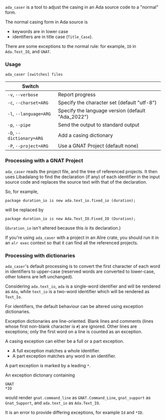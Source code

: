 `ada_caser` is a tool to adjust the casing in an Ada source code to a "normal" form.

The normal casing form in Ada source is

* keywords are in lower case
* identifiers are in title case (`Title_Case`).

There are some exceptions to the normal rule: for example, `IO` in `Ada.Text_IO`, and `GNAT`.

### Usage

`ada_caser [switches] files`

| Switch | |
|------ |------ |
| `-v`, `--verbose` | Report progress |
| `-c`, `--charset=ARG` | Specify the character set (default "utf-8") |
| `-l`, `--language=ARG` | Specify the language version (default "Ada_2022") |
| `-p`, `--pipe` | Send the output to standard output |
| `-D`, `--dictionary=ARG` | Add a casing dictionary |
| `-P`, `--project=ARG` | Use a GNAT Project (default none) |

### Processing with a GNAT Project

`ada_caser` reads the project file, and the tree of referenced projects. It then uses Libadalang to find the declaration (if any) of each identifier in the input source code and replaces the source text with that of the declaration.

So, for example,
```
package duration_io is new ada.text_io.fixed_io (duration);
```
will be replaced by
```
package duration_io is new Ada.Text_IO.Fixed_IO (Duration);
```
(`duration_io` isn't altered because this _is_ its declaration.)

If you're using `ada_caser` with a project in an Alire crate, you should run it in an `alr exec` context so that it can find all the referenced projects.

### Processing with dictionaries

`ada_caser`'s default processing is to convert the first character of each word in identifiers to upper-case (reserved words are converted to lower-case, other tokens are left unchanged).

Considering `ada.text_io`, `ada` is a single-word identifier and will be rendered as `Ada`, while `text_io` is a two-word identifier which will be rendered as `Text_Io`.

For identifiers, the default behaviour can be altered using exception dictionaries.

Exception dictionaries are line-oriented. Blank lines and comments (lines whose first non-blank character is `#`) are ignored. Other lines are exceptions; only the first word on a line is counted as an exception.

A casing exception can either be a full or a part exception.

* A full exception matches a whole identifier.
* A part exception matches any word in an identifier.

A part exception is marked by a leading `*`.

An exception dictonary containing
```
GNAT
*IO
```
would render `gnat.command_line` as `GNAT.Command_Line`, `gnat_support` as `Gnat_Support`, and `ada.text_io` as `Ada.Text_IO`.

It is an error to provide differing exceptions, for example `Id` and `*ID`.
